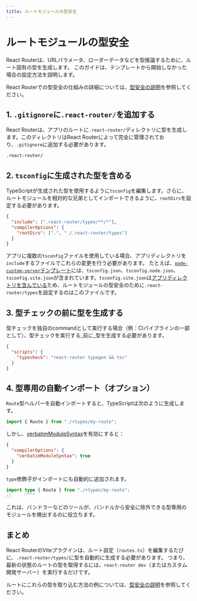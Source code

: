 ```yaml
---
title: ルートモジュールの型安全
---
```


# ルートモジュールの型安全

React Routerは、URLパラメータ、ローダーデータなどを型推論するために、ルート固有の型を生成します。
このガイドは、テンプレートから開始しなかった場合の設定方法を説明します。

React Routerでの型安全の仕組みの詳細については、[型安全の説明](../explanation/type-safety)を参照してください。

## 1. `.gitignore`に`.react-router/`を追加する

React Routerは、アプリのルートに`.react-router/`ディレクトリに型を生成します。このディレクトリはReact Routerによって完全に管理されており、`.gitignore`に追加する必要があります。

```txt
.react-router/
```

## 2. `tsconfig`に生成された型を含める

TypeScriptが生成された型を使用するように`tsconfig`を編集します。さらに、ルートモジュールを相対的な兄弟としてインポートできるように、`rootDirs`を設定する必要があります。

```json filename=tsconfig.json
{
  "include": [".react-router/types/**/*"],
  "compilerOptions": {
    "rootDirs": [".", "./.react-router/types"]
  }
}
```

アプリに複数の`tsconfig`ファイルを使用している場合、アプリディレクトリを`include`するファイルでこれらの変更を行う必要があります。
たとえば、[`node-custom-server`テンプレート](https://github.com/remix-run/react-router-templates/tree/390fcec476dd336c810280479688fe893da38713/node-custom-server)には、`tsconfig.json`、`tsconfig.node.json`、`tsconfig.vite.json`が含まれています。`tsconfig.vite.json`は[アプリディレクトリを含んでいる](https://github.com/remix-run/react-router-templates/blob/390fcec476dd336c810280479688fe893da38713/node-custom-server/tsconfig.vite.json#L4-L6)ため、ルートモジュールの型安全のために`.react-router/types`を設定するのはこのファイルです。


## 3. 型チェックの前に型を生成する

型チェックを独自のcommandとして実行する場合（例：CIパイプラインの一部として）、型チェックを実行する_前に_型を生成する必要があります。

```json
{
  "scripts": {
    "typecheck": "react-router typegen && tsc"
  }
}
```

## 4. 型専用の自動インポート（オプション）

`Route`型ヘルパーを自動インポートすると、TypeScriptは次のように生成します。

```ts filename=app/routes/my-route.tsx
import { Route } from "./+types/my-route";
```

しかし、[verbatimModuleSyntax](https://www.typescriptlang.org/tsconfig/#verbatimModuleSyntax)を有効にすると：

```json filename=tsconfig.json
{
  "compilerOptions": {
    "verbatimModuleSyntax": true
  }
}
```

`type`修飾子がインポートにも自動的に追加されます。

```ts filename=app/routes/my-route.tsx
import type { Route } from "./+types/my-route";
//     ^^^^
```

これは、バンドラーなどのツールが、バンドルから安全に除外できる型専用のモジュールを検出するのに役立ちます。

## まとめ

React RouterのViteプラグインは、ルート設定（`routes.ts`）を編集するたびに、`.react-router/types/`に型を自動的に生成する必要があります。
つまり、最新の状態のルートの型を取得するには、`react-router dev`（またはカスタム開発サーバー）を実行するだけです。

ルートにこれらの型を取り込む方法の例については、[型安全の説明](../explanation/type-safety)を参照してください。

